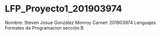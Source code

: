 # LFP_Proyecto1_201903974
Nombre: Steven Josue González Monroy
Carnet: 201903974
Lenguajes Formales de Programacion sección B
